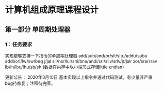 # 计算机组成原理课程设计
## 第一部分 单周期处理器
### 1：任务要求
实现能够支持一下指令的单周期处理器
add/sub/and/or/slt/sltu/addu/subu   
addi/ori/lw/sw/beq
j/jal
sll/nor/lui/slti/bne/andi/srl/sllv/srlv/jr/jalr
xor/sra/srav
lb/lh/lbu/lhu/sb/sh (数据在内存中以小端形式存储little endian)

更新公告：
2020年3月10日 基本实现以上指令并通过代码测试，有少量非严重bug待修复；注释待完善。
